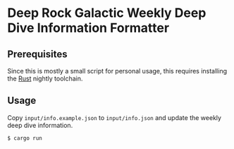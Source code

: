 # Deep Rock Galactic Weekly Deep Dive Information Formatter

## Prerequisites

Since this is mostly a small script for personal usage, this requires installing
the [Rust](https://rustup.rs/) nightly toolchain.

## Usage

Copy `input/info.example.json` to `input/info.json` and update the weekly deep
dive information.

```bash
$ cargo run
```
